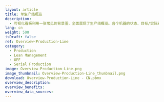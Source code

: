 ```yaml
---
layout: article
title: 单生产线概览
description: 
  - 可视化看板利用一张常见的背景图，全面展现了生产线概览。各个机器的状态、目标/实际对比、设备总体效率（OEE）及其他信息因此得以实时显示。用公司的数据源替换其中的静态变量，只需几步，您就可以将生产线完整地复制到该模板。
lang: cn
weight: 500
isDraft: false
ref: Overview-Production-Line
category:
  - Production
  - Lean Management
  - OEE
  - Serial Production
image: Overview-Production-Line.png
image_thumbnail: Overview-Production-Line_thumbnail.png
download: Overview-Production-Line - CN.pbmx
overview_description:
overview_benefits:
overview_data_sources:
---
```

